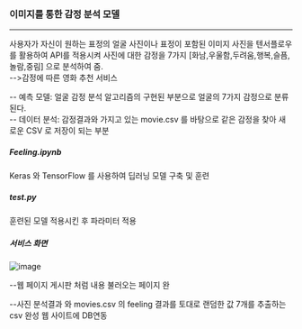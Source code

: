 ### 이미지를 통한 감정 분석 모델
-------------------
사용자가 자신이 원하는 표정의 얼굴 사진이나 표정이 포함된 이미지 사진을 
텐서플로우를 활용하여 API를 적용시켜 사진에 대한 감정을 7가지
[화남,우울함,두려움,행복,슬픔,놀람,중림] 으로 분석하여 줌.   
-->감정에 따른 영화 추천 서비스

-- 예측 모델: 얼굴 감정 분석 알고리즘의 구현된 부분으로 얼굴의 7가지 감정으로 분류 된다.   
-- 데이터 분석: 감정결과와 가지고 있는 movie.csv 를 바탕으로 같은 감정을 찾아 새로운 CSV 로 저장이 되는 부분

##### Feeling.ipynb 
Keras 와 TensorFlow 를 사용하여 딥러닝 모델 구축 및 훈련
##### test.py 
훈련된 모델 적용시킨 후 파라미터 적용

##### 서비스 화면

![image](https://github.com/Choiyounsou/EmotionAnalysisFrom-Picture/assets/131225182/9193e80e-09e3-4d20-b8fb-55fd1019a409)

--웹 페이지 게시판 처럼 내용 불러오는 페이지 완

--사진 분석결과 와 movies.csv 의 feeling 결과를 토대로 랜덤한 값 7개를 추출하는 csv 완성
    웹 사이트에 DB연동
